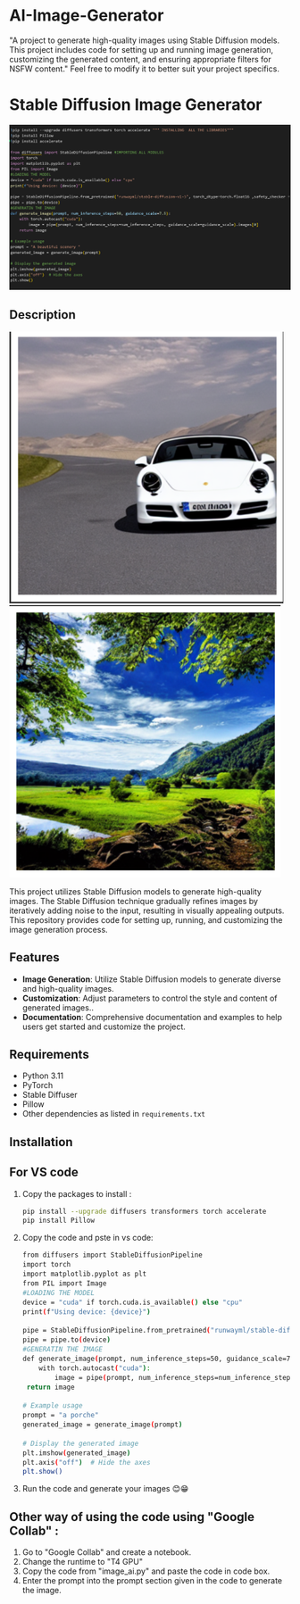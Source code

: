 # AI-Image-Generator
"A project to generate high-quality images using Stable Diffusion models. This project includes code for setting up and running image generation, customizing the generated content, and ensuring appropriate filters for NSFW content."  Feel free to modify it to better suit your project specifics.
# Stable Diffusion Image Generator

![Project Image](image.png) 

## Description
![Project_Image](Resultimage(1).png)   ![Project_Image](Result(2).png)


This project utilizes Stable Diffusion models to generate high-quality images. The Stable Diffusion technique gradually refines images by iteratively adding noise to the input, resulting in visually appealing outputs. This repository provides code for setting up, running, and customizing the image generation process.

## Features

- **Image Generation**: Utilize Stable Diffusion models to generate diverse and high-quality images.
- **Customization**: Adjust parameters to control the style and content of generated images..
- **Documentation**: Comprehensive documentation and examples to help users get started and customize the project.

## Requirements

- Python 3.11
- PyTorch
- Stable Diffuser
- Pillow
- Other dependencies as listed in `requirements.txt`

## Installation
## For VS code 
1. Copy the packages to install :
   ```bash
   pip install --upgrade diffusers transformers torch accelerate 
   pip install Pillow
   
2. Copy the code and pste in vs code:
   ```bash
   from diffusers import StableDiffusionPipeline
   import torch
   import matplotlib.pyplot as plt
   from PIL import Image
   #LOADING THE MODEL
   device = "cuda" if torch.cuda.is_available() else "cpu"
   print(f"Using device: {device}")

   pipe = StableDiffusionPipeline.from_pretrained("runwayml/stable-diffusion-v1-5", torch_dtype=torch.float16 ,safety_checker = None, requires_safety_checker = False)
   pipe = pipe.to(device)
   #GENERATIN THE IMAGE
   def generate_image(prompt, num_inference_steps=50, guidance_scale=7.5):
       with torch.autocast("cuda"):
           image = pipe(prompt, num_inference_steps=num_inference_steps, guidance_scale=guidance_scale).images[0]
    return image

   # Example usage
   prompt = "a porche"
   generated_image = generate_image(prompt)

   # Display the generated image
   plt.imshow(generated_image)
   plt.axis("off")  # Hide the axes
   plt.show()


2. Run the code and generate your images 😊😁


## Other way of using the code using "Google Collab" :

1. Go to "Google Collab" and create a notebook.
2. Change the runtime to "T4 GPU"
3. Copy the code from "image_ai.py" and paste the code in code box.
4. Enter the prompt into the prompt section given in the code to generate the image.

